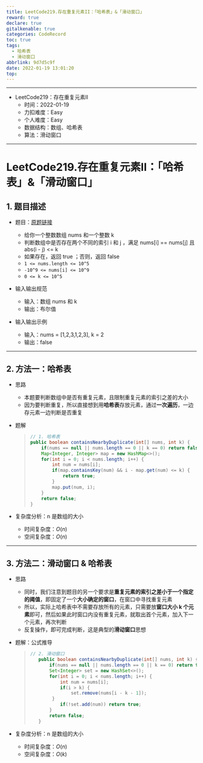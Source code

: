 ```yaml
---
title: LeetCode219.存在重复元素II：「哈希表」&「滑动窗口」
reward: true
declare: true
gitalkenable: true
categories: CodeRecord
toc: true
tags:
  - 哈希表
  - 滑动窗口
abbrlink: 9d7d5c9f
date: 2022-01-19 13:01:20
top:
---
```

---

* LeetCode219：存在重复元素II
  * 时间：2022-01-19
  * 力扣难度：Easy
  * 个人难度：Easy
  * 数据结构：数组、哈希表
  * 算法：滑动窗口


---

<!-- more -->

# LeetCode219.存在重复元素II：「哈希表」&「滑动窗口」

## 1. 题目描述

* 题目：[原题链接](https://leetcode-cn.com/problems/contains-duplicate-ii/)

  * 给你一个整数数组 nums 和一个整数 k 
  * 判断数组中是否存在两个不同的索引 i 和 j ，满足 nums[i] == nums[j] 且 abs(i - j) <= k 
  * 如果存在，返回 true ；否则，返回 false 
  * `1 <= nums.length <= 10^5`
  * `-10^9 <= nums[i] <= 10^9`
  * `0 <= k <= 10^5`

* 输入输出规范

  * 输入：数组 nums 和 k
  * 输出：布尔值

* 输入输出示例

  * 输入：nums = [1,2,3,1,2,3], k = 2
  * 输出：false
  

---

## 2. 方法一：哈希表

* 思路

  * 本题要判断数组中是否有重复元素，且限制重复元素的索引之差的大小
  * 因为要判断重复，所以直接想到用**哈希表**存放元素，通过**一次遍历**，一边存元素一边判断是否重复
  
* 题解

  > ```java
  > // 1. 哈希表
  > public boolean containsNearbyDuplicate(int[] nums, int k) {
  >     if(nums == null || nums.length == 0 || k == 0) return false; 
  >     Map<Integer, Integer> map = new HashMap<>();
  >     for(int i = 0; i < nums.length; i++) {
  >         int num = nums[i];
  >         if(map.containsKey(num) && i - map.get(num) <= k) {
  >             return true;
  >         }
  >         map.put(num, i);
  >     }
  >     return false;
  > }
  > ```

* 复杂度分析：n 是数组的大小

  * 时间复杂度：$O(n)$
  * 空间复杂度：$O(n)$

---

## 3. 方法二：滑动窗口 & 哈希表

* 思路

  * 同时，我们注意到题目的另一个要求是**重复元素的索引之差小于一个指定的阈值**，即固定了一个**大小确定的窗口**，在窗口中寻找重复元素
  * 所以，实际上哈希表中不需要存放所有的元素，只需要放**窗口大小 k 个元素**即可，然后如果此时窗口内没有重复元素，就取出首个元素，加入下一个元素，再次判断
  * 反复操作，即可完成判断，这是典型的**滑动窗口**思想

* 题解：公式推导

  > ```java
  > // 2. 滑动窗口
  >    public boolean containsNearbyDuplicate(int[] nums, int k) {
  >        if(nums == null || nums.length == 0 || k == 0) return false; 
  >        Set<Integer> set = new HashSet<>();
  >        for(int i = 0; i < nums.length; i++) {
  >            int num = nums[i];
  >            if(i > k) {
  >                set.remove(nums[i - k - 1]);
  >         }
  >            if(!set.add(num)) return true;          
  >        }
  >        return false;
  >    }
  >    ```
  
* 复杂度分析：n 是数组的大小

  * 时间复杂度：$O(n)$
  * 空间复杂度：$O(k)$
